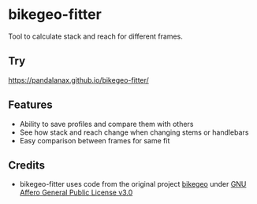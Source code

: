 # bikegeo-fitter
Tool to calculate stack and reach for different frames. 

## Try
https://pandalanax.github.io/bikegeo-fitter/

## Features
* Ability to save profiles and compare them with others
* See how stack and reach change when changing stems or handlebars
* Easy comparison between frames for same fit
 
## Credits
* bikegeo-fitter uses code from the original project [bikegeo](https://github.com/Yellow-Me/bikegeo) under [GNU Affero General Public License v3.0](https://github.com/Yellow-Me/bikegeo/blob/master/LICENSE)
